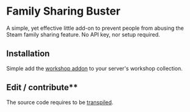 # Family Sharing Buster
A simple, yet effective little add-on to prevent people from abusing the Steam family sharing feature. No API key, nor setup required.

## Installation
Simple add the [workshop addon](https://www.google.com) to your server's workshop collection.

## Edit / contribute**
The source code requires to be [transpiled](https://gitlab.com/sleeppyy/laux).